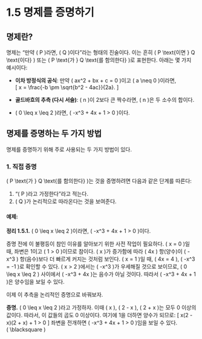 # 1.5 명제를 증명하기

## 명제란?

명제는 “만약 \( P \)라면, \( Q \)이다”라는 형태의 진술이다. 이는 흔히 \( P \text{이면 } Q \text{이다} \) 또는 \( P \text{가 } Q \text{를 함의한다} \)로 표현한다. 아래는 몇 가지 예시이다:

- **이차 방정식의 공식**: 만약 \( ax^2 + bx + c = 0 \)이고 \( a \neq 0 \)이라면,  
  \[
  x = \frac{-b \pm \sqrt{b^2 - 4ac}}{2a}.
  \]

- **골드바흐의 추측 (다시 서술)**: \( n \)이 2보다 큰 짝수라면, \( n \)은 두 소수의 합이다.

- \( 0 \leq x \leq 2 \)라면, \( -x^3 + 4x + 1 > 0 \)이다.

## 명제를 증명하는 두 가지 방법

명제를 증명하기 위해 주로 사용되는 두 가지 방법이 있다.

### 1. 직접 증명
\( P \text{가 } Q \text{를 함의한다} \)는 것을 증명하려면 다음과 같은 단계를 따른다:
1. “\( P \)라고 가정한다”라고 적는다.
2. \( Q \)가 논리적으로 따라온다는 것을 보여준다.

#### 예제:  
**정리 1.5.1.** \( 0 \leq x \leq 2 \)이라면, \( -x^3 + 4x + 1 > 0 \)이다.  

증명 전에 이 불평등이 참인 이유를 알아보기 위한 사전 작업이 필요하다. \( x = 0 \)일 때, 좌변은 1이고 \( 1 > 0 \)이므로 참이다. \( x \)가 증가함에 따라 \( 4x \) 항(양수)이 \( -x^3 \) 항(음수)보다 더 빠르게 커지는 것처럼 보인다. \( x = 1 \)일 때, \( 4x = 4 \), \( -x^3 = -1 \)로 확인할 수 있다. \( x > 2 \)에서는 \( -x^3 \)가 우세해질 것으로 보이므로, \( 0 \leq x \leq 2 \) 사이에서 \( -x^3 + 4x \)는 음수가 아닐 것이다. 따라서 \( -x^3 + 4x + 1 \)은 양수임을 보일 수 있다.

이제 이 추측을 논리적인 증명으로 바꿔보자.

**증명.** \( 0 \leq x \leq 2 \)라고 가정하자. 이때 \( x \), \( 2 - x \), \( 2 + x \)는 모두 0 이상의 값이다. 따라서, 이 값들의 곱도 0 이상이다. 여기에 1을 더하면 양수가 되므로:
\[
x(2 - x)(2 + x) + 1 > 0
\]
좌변을 전개하면 \( -x^3 + 4x + 1 > 0 \)임을 보일 수 있다.  
\( \blacksquare \)

